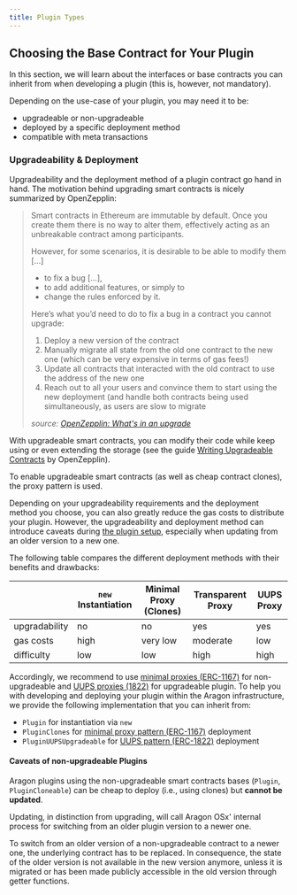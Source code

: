 ```yaml
---
title: Plugin Types
---
```


## Choosing the Base Contract for Your Plugin

In this section, we will learn about the interfaces or base contracts you can inherit from when developing a plugin (this is, however, not mandatory).

Depending on the use-case of your plugin, you may need it to be:

- upgradeable or non-upgradeable
- deployed by a specific deployment method
- compatible with meta transactions

<!-- Remove this? As long this is the concrete implementation and developers don't inherit from their own contracts, they don't need to care about storage gaps.
:::caution
Upgradeable plugin contracts (i.e., `PluginUUPSUpgradeable` implementations) must reserve empty space by defining a [storage gap](https://docs.openzeppelin.com/contracts/4.x/upgradeable#storage_gaps). If this is not done properly and/or variables are rearranged in the upgrade, the storage can become corrupted rendering it inaccessible and resulting in the loss of funds.
:::
-->

### Upgradeability & Deployment

Upgradeability and the deployment method of a plugin contract go hand in hand. The motivation behind upgrading smart contracts is nicely summarized by OpenZepplin:

> Smart contracts in Ethereum are immutable by default. Once you create them there is no way to alter them, effectively acting as an unbreakable contract among participants.
>
> However, for some scenarios, it is desirable to be able to modify them [...]
>
> - to fix a bug [...],
> - to add additional features, or simply to
> - change the rules enforced by it.
>
> Here’s what you’d need to do to fix a bug in a contract you cannot upgrade:
>
> 1. Deploy a new version of the contract
> 2. Manually migrate all state from the old one contract to the new one (which can be very expensive in terms of gas fees!)
> 3. Update all contracts that interacted with the old contract to use the address of the new one
> 4. Reach out to all your users and convince them to start using the new deployment (and handle both contracts being used simultaneously, as users are slow to migrate
>
> _source: [OpenZepplin: What's in an upgrade](https://docs.openzeppelin.com/learn/upgrading-smart-contracts#whats-in-an-upgrade)_

With upgradeable smart contracts, you can modify their code while keep using or even extending the storage (see the guide [Writing Upgradeable Contracts](https://docs.openzeppelin.com/upgrades-plugins/1.x/writing-upgradeable) by OpenZepplin).

To enable upgradeable smart contracts (as well as cheap contract clones), the proxy pattern is used.

Depending on your upgradeability requirements and the deployment method you choose, you can also greatly reduce the gas costs to distribute your plugin. However, the upgradeability and deployment method can introduce caveats during [the plugin setup](../../01-how-it-works/02-framework/02-plugin-management/02-plugin-setup/index.md), especially when updating from an older version to a new one.

The following table compares the different deployment methods with their benefits and drawbacks:

|               | `new` Instantiation                           | Minimal Proxy (Clones)                            | Transparent Proxy                                | UUPS Proxy                                    |
| ------------- | --------------------------------------------- | ------------------------------------------------- | ------------------------------------------------ | --------------------------------------------- |
| upgradability | <span class="table-cell-negative">no</span>   | <span class="table-cell-negative">no</span>       | <span class="table-cell-positive">yes</span>     | <span class="table-cell-positive">yes</span>  |
| gas costs     | <span class="table-cell-negative">high</span> | <span class="table-cell-positive">very low</span> | <span class="table-cell-neutral">moderate</span> | <span class="table-cell-positive">low</span>  |
| difficulty    | <span class="table-cell-positive">low</span>  | <span class="table-cell-positive">low</span>      | <span class="table-cell-negative">high</span>    | <span class="table-cell-negative">high</span> |

Accordingly, we recommend to use [minimal proxies (ERC-1167)](https://eips.ethereum.org/EIPS/eip-1167) for non-upgradeable and [UUPS proxies (1822)](https://eips.ethereum.org/EIPS/eip-1822) for upgradeable plugin.
To help you with developing and deploying your plugin within the Aragon infrastructure, we provide the following implementation that you can inherit from:

- `Plugin` for instantiation via `new`
- `PluginClones` for [minimal proxy pattern (ERC-1167)](https://eips.ethereum.org/EIPS/eip-1167) deployment
- `PluginUUPSUpgradeable` for [UUPS pattern (ERC-1822)](https://eips.ethereum.org/EIPS/eip-1822) deployment

#### Caveats of non-upgradeable Plugins

Aragon plugins using the non-upgradeable smart contracts bases (`Plugin`, `PluginCloneable`) can be cheap to deploy (i.e., using clones) but **cannot be updated**.

Updating, in distinction from upgrading, will call Aragon OSx' internal process for switching from an older plugin version to a newer one.

To switch from an older version of a non-upgradeable contract to a newer one, the underlying contract has to be replaced. In consequence, the state of the older version is not available in the new version anymore, unless it is migrated or has been made publicly accessible in the old version through getter functions.

